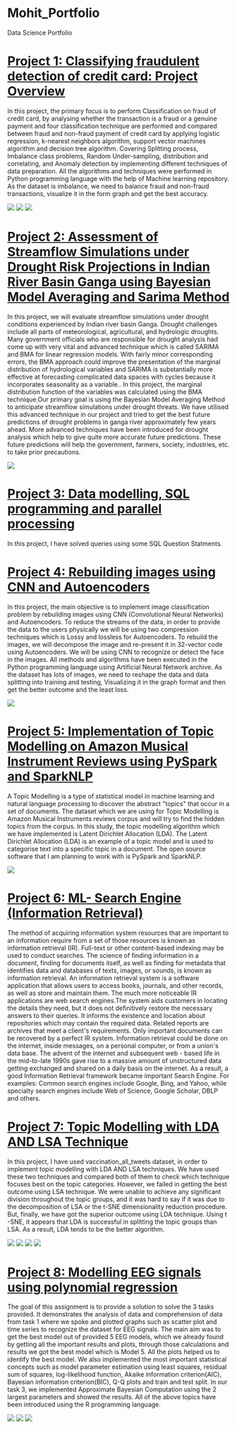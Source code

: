 # Mohit_Portfolio
Data Science Portfolio

# [Project 1: Classifying fraudulent detection of credit card: Project Overview](https://github.com/Mohit2804/ML-Classification-Technique)
In this project, the primary focus is to perform Classification on fraud of credit card, by analysing whether the transaction is a fraud or a genuine payment and four classification technique are performed and compared between fraud and non-fraud payment of credit card by applying logistic regression, k-nearest neighbors algorithm, support vector machines algorithm and decision tree algorithm. Covering Splitting process, Imbalance class problems, Random Under-sampling, distribution and correlating, and Anomaly detection by implementing different techniques of data preparation. All the algorithms and techniques were performed in Python programming language with the help of Machine learning repository. As the dataset is imbalance, we need to balance fraud and non-fraud transactions, visualize it in the form graph and get the best accuracy.

![](images/project%201%20image.png)
![](images/project%201%20learning%20curve.png)
![](images/project%201%20learning%20curve1.png)


# [Project 2: Assessment of Streamflow Simulations under Drought Risk Projections in Indian River Basin Ganga using Bayesian Model Averaging and Sarima Method](https://github.com/Mohit2804/BMA-SARIMA)
In this project, we will evaluate streamflow simulations under drought conditions experienced by Indian river basin Ganga. Drought challenges include all parts of meteorological, agricultural, and hydrologic droughts. Many government officials who are responsible for drought analysis had come up with very vital and advanced technique which is called SARIMA and BMA for linear regression models. With fairly minor corresponding errors, the BMA approach could improve the presentation of the marginal distribution of hydrological variables and SARIMA is substantially more effective at forecasting complicated data spaces with cycles because it incorporates seasonality as a variable.. In this project, the marginal distribution function of the variables was calculated using the BMA technique.Our primary goal is using the Bayesian Model Averaging Method to anticipate streamflow simulations under drought threats. We have utilised this advanced technique in our project and tried to get the best future predictions of drought problems in ganga river approximately few years ahead. More advanced techniques have been introduced for drought analysis which help to give quite more accurate future predictions. These future predictions will help the government, farmers, society, industries, etc. to take prior precautions.

![](images/project%202%20image.png)


# [Project 3: Data modelling, SQL programming and parallel processing](https://github.com/Mohit2804/Data-Management)
In this project, I have solved queries using some SQL Question Statments.


# [Project 4: Rebuilding images using CNN and Autoencoders](https://github.com/Mohit2804/Machine-Learning-Image-Classification-Technique)
In this project, the main objective is to implement image classification problem by rebuilding images using CNN (Convolutional Neural Networks) and Autoencoders. To reduce the streams of the data, in order to provide the data to the users physically we will be using two compression techniques which is Lossy and lossless for Autoencoders. To rebuild the images, we will decompose the image and re-present it in 32-vector code using Autoencoders. We will be using CNN to recognize or detect the face in the images. All methods and algorithms have been executed in the Python programming language using Artificial Neural Network archive. As the dataset has lots of images, we need to reshape the data and data splitting into training and testing, Visualizing it in the graph format and then get the better outcome and the least loss.

![](images/project%203%20image.png)


# [Project 5: Implementation of Topic Modelling on Amazon Musical Instrument Reviews using PySpark and SparkNLP](https://github.com/Mohit2804/Machine-Learning-Natural-Language-Processing)
A Topic Modelling is a type of statistical model in machine learning and natural language processing to discover the abstract "topics" that occur in a set of documents. The dataset which we are using for Topic Modelling is Amazon Musical Instruments reviews corpus and will try to find the hidden topics from the corpus. In this study, the topic modelling algorithm which we have implemented is Latent Dirichlet Allocation (LDA). The Latent Dirichlet Allocation (LDA) is an example of a topic model and is used to categorise text into a specific topic in a document. The open source software that I am planning to work with is PySpark and SparkNLP.

![](images/project%204%20image.png)


# [Project 6: ML- Search Engine (Information Retrieval)](https://github.com/Mohit2804/Information-Retrieval)
The method of acquiring information system resources that are important to an information require from a set of those resources is known as information retrieval (IR). Full-text or other content-based indexing may be used to conduct searches. The science of finding information in a document, finding for documents itself, as well as finding for metadata that identifies data and databases of texts, images, or sounds, is known as information retrieval.
An information retrieval system is a software application that allows users to access books, journals, and other records, as well as store and maintain them. The much more noticeable IR applications are web search engines.The system aids customers in locating the details they need, but it does not definitively restore the necessary answers to their queries. It informs the existence and location about repositories which may contain the required data. Related reports are archives that meet a client's requirements. Only important documents can be recovered by a perfect IR system. Information retrieval could be done on the internet, inside messages, on a personal computer, or from a union's data base. The advent of the internet and subsequent web - based life in the mid-to-late 1990s gave rise to a massive amount of unstructured data getting exchanged and shared on a daily basis on the internet. As a result, a good Information Retrieval framework became important Search Engine. For examples: Common search engines include Google, Bing, and Yahoo, while specialty search engines include Web of Science, Google Scholar, DBLP and others.


# [Project 7: Topic Modelling with LDA AND LSA Technique](https://github.com/Mohit2804/ADVANCED-MACHINE-LEARNING)
In this project, I have used vaccination_all_tweets dataset, in order to implement topic modelling with LDA AND LSA techniques. We have used these two techniques and compared both of them to check which technique focuses best on the topic categories. However, we failed in getting the best outcome using LSA technique. We were unable to achieve any significant division throughout the topic groups, and it was hard to say if it was due to the decomposition of LSA or the t-SNE dimensionality reduction procedure. But, finally, we have got the superior outcome using LDA technique. Using t -SNE, it appears that LDA is successful in splitting the topic groups than LSA. As a result, LDA tends to be the better algorithm.

![](images/project%205%20LDA%20Visualization.png)
![](images/project%205%20LDA-Gensim%20model%20Visualization.png)
![](images/project%205%20LSA%20Visualization.png)
![](images/project%205%20word%20cloud.png)


# [Project 8: Modelling EEG signals using polynomial regression](https://github.com/Mohit2804/STATISTICS)
The goal of this assignment is to provide a solution to solve the 3 tasks provided. It demonstrates the analysis of data and comprehension of data from task 1 where we spoke and plotted graphs such as scatter plot and time series to recognize the dataset for EEG signals. The main aim was to get the best model out of provided 5 EEG models, which we already found by getting all the important results and plots, through those calculations and results we got the best model which is Model 5. All the plots helped us to identify the best model. We also implemented the most important statistical concepts such as model parameter estimation using least squares, residual sum of squares, log-likelihood function, Akaike information criterion(AIC), Bayesian information criterion(BIC), Q-Q plots and train and test split. In our task 3, we implemented Approximate Bayesian Computation using the 2 largest parameters and showed the results. All of the above topics have been introduced using the R programming language.

![](images/project%206%20joint%20probability.png)
![](images/project%206%20normal%20distribution%20plot%201.png)
![](images/project%206%20time%20series%20plot.png)

